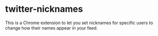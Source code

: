 # twitter-nicknames

This is a Chrome extension to let you set nicknames for specific users to change how their names appear in your feed.
